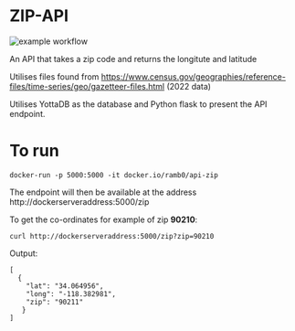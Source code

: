 # ZIP-API

![example workflow](https://github.com/RamSailopal/ZIP-API/actions/workflows/deploy.yml/badge.svg)

An API that takes a zip  code and returns the longitute and latitude

Utilises files found from https://www.census.gov/geographies/reference-files/time-series/geo/gazetteer-files.html (2022 data)

Utilises YottaDB as the database and Python flask to present the API endpoint.

# To run

    docker-run -p 5000:5000 -it docker.io/ramb0/api-zip
    

The endpoint will then be available at the address http://dockerserveraddress:5000/zip

To get the co-ordinates for example of zip **90210**:

    curl http://dockerserveraddress:5000/zip?zip=90210
    
    
Output:

    [
      {
        "lat": "34.064956",
        "long": "-118.382981",
        "zip": "90211"
       }
    ]
